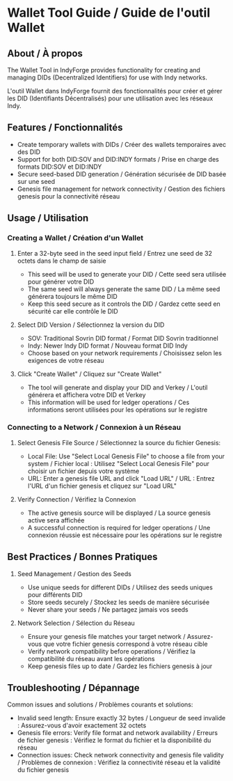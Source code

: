 # Wallet Tool Guide / Guide de l'outil Wallet

## About / À propos

The Wallet Tool in IndyForge provides functionality for creating and managing DIDs (Decentralized Identifiers) for use
with Indy networks.

L'outil Wallet dans IndyForge fournit des fonctionnalités pour créer et gérer les DID (Identifiants Décentralisés) pour
une utilisation avec les réseaux Indy.

## Features / Fonctionnalités

- Create temporary wallets with DIDs / Créer des wallets temporaires avec des DID
- Support for both DID:SOV and DID:INDY formats / Prise en charge des formats DID:SOV et DID:INDY
- Secure seed-based DID generation / Génération sécurisée de DID basée sur une seed
- Genesis file management for network connectivity / Gestion des fichiers genesis pour la connectivité réseau

## Usage / Utilisation

### Creating a Wallet / Création d'un Wallet

1. Enter a 32-byte seed in the seed input field / Entrez une seed de 32 octets dans le champ de saisie
    - This seed will be used to generate your DID / Cette seed sera utilisée pour générer votre DID
    - The same seed will always generate the same DID / La même seed générera toujours le même DID
    - Keep this seed secure as it controls the DID / Gardez cette seed en sécurité car elle contrôle le DID

2. Select DID Version / Sélectionnez la version du DID
    - SOV: Traditional Sovrin DID format / Format DID Sovrin traditionnel
    - Indy: Newer Indy DID format / Nouveau format DID Indy
    - Choose based on your network requirements / Choisissez selon les exigences de votre réseau

3. Click "Create Wallet" / Cliquez sur "Create Wallet"
    - The tool will generate and display your DID and Verkey / L'outil générera et affichera votre DID et Verkey
    - This information will be used for ledger operations / Ces informations seront utilisées pour les opérations sur le
      registre

### Connecting to a Network / Connexion à un Réseau

1. Select Genesis File Source / Sélectionnez la source du fichier Genesis:
    - Local File: Use "Select Local Genesis File" to choose a file from your system / Fichier local : Utilisez "Select
      Local Genesis File" pour choisir un fichier depuis votre système
    - URL: Enter a genesis file URL and click "Load URL" / URL : Entrez l'URL d'un fichier genesis et cliquez sur "Load
      URL"

2. Verify Connection / Vérifiez la Connexion
    - The active genesis source will be displayed / La source genesis active sera affichée
    - A successful connection is required for ledger operations / Une connexion réussie est nécessaire pour les
      opérations sur le registre

## Best Practices / Bonnes Pratiques

1. Seed Management / Gestion des Seeds
    - Use unique seeds for different DIDs / Utilisez des seeds uniques pour différents DID
    - Store seeds securely / Stockez les seeds de manière sécurisée
    - Never share your seeds / Ne partagez jamais vos seeds

2. Network Selection / Sélection du Réseau
    - Ensure your genesis file matches your target network / Assurez-vous que votre fichier genesis correspond à votre
      réseau cible
    - Verify network compatibility before operations / Vérifiez la compatibilité du réseau avant les opérations
    - Keep genesis files up to date / Gardez les fichiers genesis à jour

## Troubleshooting / Dépannage

Common issues and solutions / Problèmes courants et solutions:

- Invalid seed length: Ensure exactly 32 bytes / Longueur de seed invalide : Assurez-vous d'avoir exactement 32 octets
- Genesis file errors: Verify file format and network availability / Erreurs de fichier genesis : Vérifiez le format du
  fichier et la disponibilité du réseau
- Connection issues: Check network connectivity and genesis file validity / Problèmes de connexion : Vérifiez la
  connectivité réseau et la validité du fichier genesis